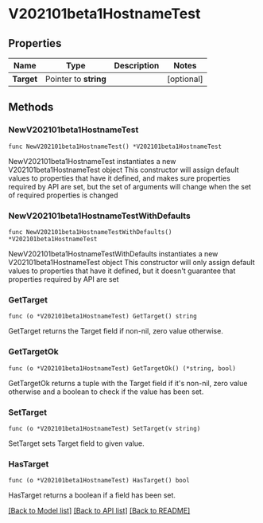 # V202101beta1HostnameTest

## Properties

Name | Type | Description | Notes
------------ | ------------- | ------------- | -------------
**Target** | Pointer to **string** |  | [optional] 

## Methods

### NewV202101beta1HostnameTest

`func NewV202101beta1HostnameTest() *V202101beta1HostnameTest`

NewV202101beta1HostnameTest instantiates a new V202101beta1HostnameTest object
This constructor will assign default values to properties that have it defined,
and makes sure properties required by API are set, but the set of arguments
will change when the set of required properties is changed

### NewV202101beta1HostnameTestWithDefaults

`func NewV202101beta1HostnameTestWithDefaults() *V202101beta1HostnameTest`

NewV202101beta1HostnameTestWithDefaults instantiates a new V202101beta1HostnameTest object
This constructor will only assign default values to properties that have it defined,
but it doesn't guarantee that properties required by API are set

### GetTarget

`func (o *V202101beta1HostnameTest) GetTarget() string`

GetTarget returns the Target field if non-nil, zero value otherwise.

### GetTargetOk

`func (o *V202101beta1HostnameTest) GetTargetOk() (*string, bool)`

GetTargetOk returns a tuple with the Target field if it's non-nil, zero value otherwise
and a boolean to check if the value has been set.

### SetTarget

`func (o *V202101beta1HostnameTest) SetTarget(v string)`

SetTarget sets Target field to given value.

### HasTarget

`func (o *V202101beta1HostnameTest) HasTarget() bool`

HasTarget returns a boolean if a field has been set.


[[Back to Model list]](../README.md#documentation-for-models) [[Back to API list]](../README.md#documentation-for-api-endpoints) [[Back to README]](../README.md)


